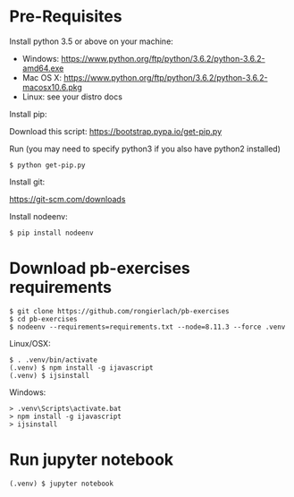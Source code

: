 # Pre-Requisites

Install python 3.5 or above on your machine:

 * Windows: https://www.python.org/ftp/python/3.6.2/python-3.6.2-amd64.exe
 * Mac OS X: https://www.python.org/ftp/python/3.6.2/python-3.6.2-macosx10.6.pkg
 * Linux: see your distro docs

Install pip:

Download this script: https://bootstrap.pypa.io/get-pip.py

Run (you may need to specify python3 if you also have python2 installed)

    $ python get-pip.py

Install git:

https://git-scm.com/downloads

Install nodeenv:

    $ pip install nodeenv

# Download pb-exercises requirements

    $ git clone https://github.com/rongierlach/pb-exercises
    $ cd pb-exercises
    $ nodeenv --requirements=requirements.txt --node=8.11.3 --force .venv

Linux/OSX:

    $ . .venv/bin/activate
    (.venv) $ npm install -g ijavascript
    (.venv) $ ijsinstall

Windows:

    > .venv\Scripts\activate.bat
    > npm install -g ijavascript
    > ijsinstall

# Run jupyter notebook

    (.venv) $ jupyter notebook
